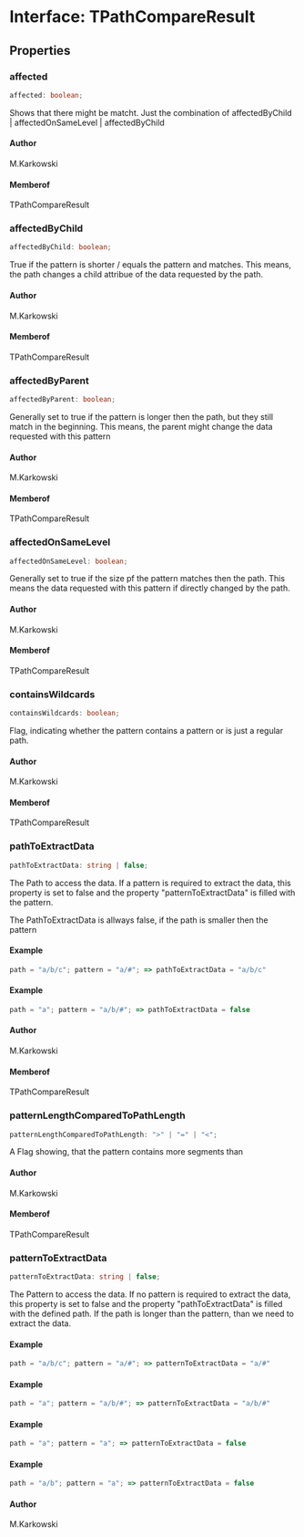 # Interface: TPathCompareResult

## Properties

### affected

```ts
affected: boolean;
```

Shows that there might be matcht. Just the combination of
affectedByChild | affectedOnSameLevel | affectedByChild

#### Author

M.Karkowski

#### Memberof

TPathCompareResult

### affectedByChild

```ts
affectedByChild: boolean;
```

True if the pattern is shorter / equals the pattern and matches.
This means, the path changes a child attribue of the data requested
by the path.

#### Author

M.Karkowski

#### Memberof

TPathCompareResult

### affectedByParent

```ts
affectedByParent: boolean;
```

Generally set to true if the pattern is longer then the
path, but they still match in the beginning. This means,
the parent might change the data requested with this pattern

#### Author

M.Karkowski

#### Memberof

TPathCompareResult

### affectedOnSameLevel

```ts
affectedOnSameLevel: boolean;
```

Generally set to true if the size pf the pattern matches then the
path. This means the data requested with this pattern if directly
changed by the path.

#### Author

M.Karkowski

#### Memberof

TPathCompareResult

### containsWildcards

```ts
containsWildcards: boolean;
```

Flag, indicating whether the pattern contains a pattern or is just
a regular path.

#### Author

M.Karkowski

#### Memberof

TPathCompareResult

### pathToExtractData

```ts
pathToExtractData: string | false;
```

The Path to access the data. If a pattern is required to extract the
data, this property is set to false and the property "patternToExtractData"
is filled with the pattern.

The PathToExtractData is allways false, if the path is smaller then the
pattern

#### Example

```ts
path = "a/b/c"; pattern = "a/#"; => pathToExtractData = "a/b/c"
```

#### Example

```ts
path = "a"; pattern = "a/b/#"; => pathToExtractData = false
```

#### Author

M.Karkowski

#### Memberof

TPathCompareResult

### patternLengthComparedToPathLength

```ts
patternLengthComparedToPathLength: ">" | "=" | "<";
```

A Flag showing, that the pattern contains more segments than

#### Author

M.Karkowski

#### Memberof

TPathCompareResult

### patternToExtractData

```ts
patternToExtractData: string | false;
```

The Pattern to access the data. If no pattern is required to extract the
data, this property is set to false and the property "pathToExtractData"
is filled with the defined path. If the path is longer than the pattern,
than we need to extract the data.

#### Example

```ts
path = "a/b/c"; pattern = "a/#"; => patternToExtractData = "a/#"
```

#### Example

```ts
path = "a"; pattern = "a/b/#"; => patternToExtractData = "a/b/#"
```

#### Example

```ts
path = "a"; pattern = "a"; => patternToExtractData = false
```

#### Example

```ts
path = "a/b"; pattern = "a"; => patternToExtractData = false
```

#### Author

M.Karkowski
